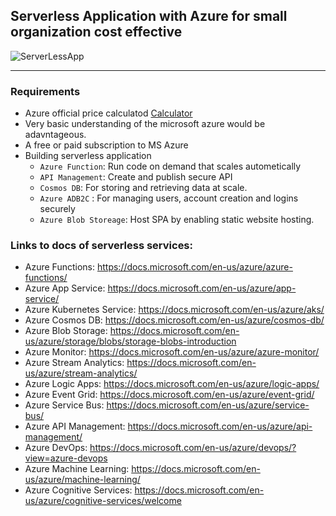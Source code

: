 
Serverless Application with Azure for small organization cost effective
---

![ServerLessApp](https://github.com/programfiction/programfiction/blob/master/ServerlessApp.png)

---
### Requirements

- Azure official price calculatod [Calculator](https://azure.microsoft.com/en-us/pricing/calculator/)
- Very basic understanding of the microsoft azure would be adavntageous.
- A free or paid subscription to MS Azure
- Building serverless application 
    - `Azure Function`: Run code on demand that scales autometically
    - `API Management`: Create and publish secure API
    - `Cosmos DB`: For storing and retrieving data at scale.
    - `Azure ADB2C` : For managing users, account creation and logins securely
    - `Azure Blob Storeage`: Host SPA by enabling static website hosting.

### Links to docs of serverless services:

- Azure Functions: https://docs.microsoft.com/en-us/azure/azure-functions/
- Azure App Service: https://docs.microsoft.com/en-us/azure/app-service/
- Azure Kubernetes Service: https://docs.microsoft.com/en-us/azure/aks/
- Azure Cosmos DB: https://docs.microsoft.com/en-us/azure/cosmos-db/
- Azure Blob Storage: https://docs.microsoft.com/en-us/azure/storage/blobs/storage-blobs-introduction
- Azure Monitor: https://docs.microsoft.com/en-us/azure/azure-monitor/
- Azure Stream Analytics: https://docs.microsoft.com/en-us/azure/stream-analytics/
- Azure Logic Apps: https://docs.microsoft.com/en-us/azure/logic-apps/
- Azure Event Grid: https://docs.microsoft.com/en-us/azure/event-grid/
- Azure Service Bus: https://docs.microsoft.com/en-us/azure/service-bus/
- Azure API Management: https://docs.microsoft.com/en-us/azure/api-management/
- Azure DevOps: https://docs.microsoft.com/en-us/azure/devops/?view=azure-devops
- Azure Machine Learning: https://docs.microsoft.com/en-us/azure/machine-learning/
- Azure Cognitive Services: https://docs.microsoft.com/en-us/azure/cognitive-services/welcome
